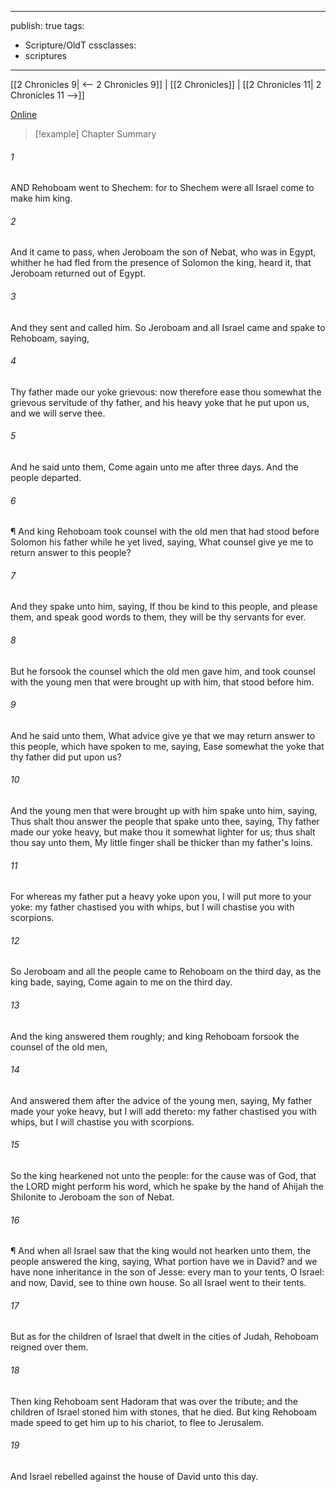 

---
publish: true
tags:
  - Scripture/OldT
cssclasses:
  - scriptures
---
[[2 Chronicles 9| <-- 2 Chronicles 9]] | [[2 Chronicles]] | [[2 Chronicles 11| 2 Chronicles 11 -->]]

[Online](https://churchofjesuschrist.org/study/scriptures/ot/2-chr/10?lang=eng)

>[!example] Chapter Summary
>
###### 1
AND Rehoboam went to Shechem: for to Shechem were all Israel come to make him king.
###### 2
And it came to pass, when Jeroboam the son of Nebat, who was in Egypt, whither he had fled from the presence of Solomon the king, heard it, that Jeroboam returned out of Egypt.
###### 3
And they sent and called him.  So Jeroboam and all Israel came and spake to Rehoboam, saying,
###### 4
Thy father made our yoke grievous: now therefore ease thou somewhat the grievous servitude of thy father, and his heavy yoke that he put upon us, and we will serve thee.
###### 5
And he said unto them, Come again unto me after three days.  And the people departed.
###### 6
¶ And king Rehoboam took counsel with the old men that had stood before Solomon his father while he yet lived, saying, What counsel give ye me to return answer to this people?
###### 7
And they spake unto him, saying, If thou be kind to this people, and please them, and speak good words to them, they will be thy servants for ever.
###### 8
But he forsook the counsel which the old men gave him, and took counsel with the young men that were brought up with him, that stood before him.
###### 9
And he said unto them, What advice give ye that we may return answer to this people, which have spoken to me, saying, Ease somewhat the yoke that thy father did put upon us?
###### 10
And the young men that were brought up with him spake unto him, saying, Thus shalt thou answer the people that spake unto thee, saying, Thy father made our yoke heavy, but make thou it somewhat lighter for us; thus shalt thou say unto them, My little finger shall be thicker than my father's loins.
###### 11
For whereas my father put a heavy yoke upon you, I will put more to your yoke: my father chastised you with whips, but I will chastise you with scorpions.
###### 12
So Jeroboam and all the people came to Rehoboam on the third day, as the king bade, saying, Come again to me on the third day.
###### 13
And the king answered them roughly; and king Rehoboam forsook the counsel of the old men,
###### 14
And answered them after the advice of the young men, saying, My father made your yoke heavy, but I will add thereto: my father chastised you with whips, but I will chastise you with scorpions.
###### 15
So the king hearkened not unto the people: for the cause was of God, that the LORD might perform his word, which he spake by the hand of Ahijah the Shilonite to Jeroboam the son of Nebat.
###### 16
¶ And when all Israel saw that the king would not hearken unto them, the people answered the king, saying, What portion have we in David?  and we have none inheritance in the son of Jesse: every man to your tents, O Israel: and now, David, see to thine own house.  So all Israel went to their tents.
###### 17
But as for the children of Israel that dwelt in the cities of Judah, Rehoboam reigned over them.
###### 18
Then king Rehoboam sent Hadoram that was over the tribute; and the children of Israel stoned him with stones, that he died.  But king Rehoboam made speed to get him up to his chariot, to flee to Jerusalem.
###### 19
And Israel rebelled against the house of David unto this day.



